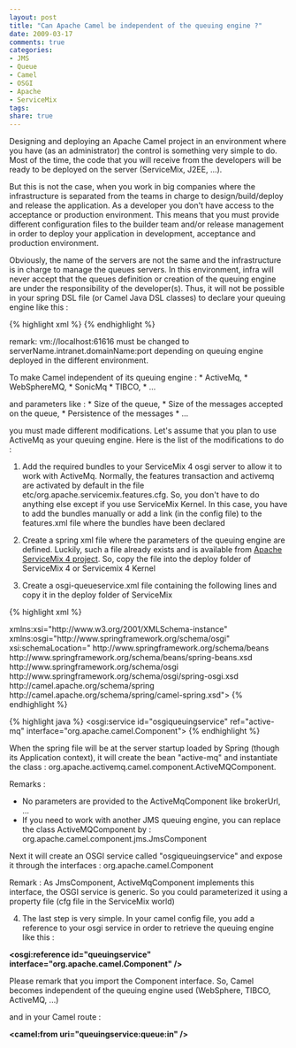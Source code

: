```yaml
---
layout: post
title: "Can Apache Camel be independent of the queuing engine ?"
date: 2009-03-17
comments: true
categories:
- JMS
- Queue
- Camel
- OSGI
- Apache
- ServiceMix
tags:
share: true
---
```


Designing and deploying an Apache Camel project in an environment where you have (as an administrator) the control is something very simple to do. Most of the time, the code that you will receive from the developers will be ready to be deployed on the server (ServiceMix, J2EE, ...).

But this is not the case, when you work in big companies where the infrastructure is separated from the teams in charge to design/build/deploy and release the application. As a developer you don't have access to the acceptance or production environment. This means that you must provide different configuration files to the builder team and/or release management in order to deploy your application in development, acceptance and production environment.

Obviously, the name of the servers are not the same and the infrastructure is in charge to manage the queues servers. In this environment, infra will never accept that the queues definition or creation of the queuing engine are under the responsibility of the developer(s). Thus, it will not be possible in your spring DSL file (or Camel Java DSL classes) to declare your queuing engine like this :

{% highlight xml %}
<bean id="activemq"  class="org.apache.activemq.camel.component.ActiveMQComponent">
<property name="brokerURL" value="vm://localhost:61616" />
</bean>
{% endhighlight %} 

remark: vm://localhost:61616 must be changed to serverName.intranet.domainName:port depending on queuing engine deployed in the different environment.
    
To make Camel independent of its queuing engine :
    * ActiveMq,
    * WebSphereMQ,
    * SonicMq
    * TIBCO,
    * …
    
and parameters like :
    * Size of the queue,
    * Size of the messages accepted on the queue,
    * Persistence of the messages
    * …
    
you must made different modifications. Let's assume that you plan to use ActiveMq as your queuing engine. Here is the list of the modifications to do :
    
1) Add the required bundles to your ServiceMix 4 osgi server to allow it to work with ActiveMq. Normally, the features transaction and activemq are activated by default in the file etc/org.apache.servicemix.features.cfg. So, you don't have to do anything else except if you use ServiceMix Kernel. In this case, you have to add the bundles manually or add a link (in the config file) to the features.xml file where the bundles have been declared

2) Create a spring xml file where the parameters of the queuing engine are defined. Luckily, such a file already exists and is available from
    <a href="http://svn.apache.org/repos/asf/servicemix/smx4/features/trunk/assembly/src/main/distribution/text/deploy/activemq-broker.xml">Apache ServiceMix 4 project</a>. So, copy the file into the deploy folder of ServiceMix 4 or Servicemix 4 Kernel
    
3) Create a osgi-queueservice.xml file containing the following lines and copy it in the deploy folder of ServiceMix

{% highlight xml %}
<?xml version="1.0" encoding="UTF-8"?>
  <beans xmlns="http://www.springframework.org/schema/beans">
     xmlns:xsi="http://www.w3.org/2001/XMLSchema-instance"
     xmlns:osgi="http://www.springframework.org/schema/osgi"
     xsi:schemaLocation="
     http://www.springframework.org/schema/beans
       http://www.springframework.org/schema/beans/spring-beans.xsd
     http://www.springframework.org/schema/osgi
       http://www.springframework.org/schema/osgi/spring-osgi.xsd
     http://camel.apache.org/schema/spring
       http://camel.apache.org/schema/spring/camel-spring.xsd">
{% endhighlight %}      


{% highlight java %}
<bean id="active-mq" class="org.apache.activemq.camel.component.ActiveMQComponent">
<osgi:service id="osgiqueuingservice" ref="active-mq" interface="org.apache.camel.Component">
{% endhighlight %}
    
When the spring file will be at the server startup loaded by Spring (though its Application context), it will create the bean "active-mq" and instantiate the class : org.apache.activemq.camel.component.ActiveMQComponent.

Remarks : 

- No parameters are provided to the ActiveMqComponent like brokerUrl, ...
- If you need to work with another JMS queuing engine, you can replace the class ActiveMQComponent by : org.apache.camel.component.jms.JmsComponent

Next it will create an OSGI service called "osgiqueuingservice" and expose it through the interfaces : org.apache.camel.Component

Remark : As JmsComponent, ActiveMqComponent implements this interface, the OSGI service is generic. So you could parameterized it using a property file (cfg file in the ServiceMix world)

4) The last step is very simple. In your camel config file, you add a reference to your osgi service in order to retrieve the queuing engine like this :

<span style="font-weight: bold;">&lt;osgi:reference id="queuingservice" interface="org.apache.camel.Component" /&gt;</span>

Please remark that you import the Component interface. So, Camel becomes independent of the queuing engine used (WebSphere, TIBCO, ActiveMQ, ...)

and in your Camel route :

<span style="font-weight: bold;">&lt;camel:from uri="queuingservice:queue:in" /&gt;</span>